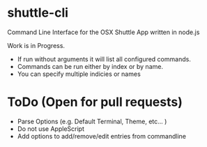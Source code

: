 # shuttle-cli
Command Line Interface for the OSX Shuttle App written in node.js

Work is in Progress.

- If run without arguments it will list all configured commands.
- Commands can be run either by index or by name.
- You can specify multiple indicies or names

# ToDo (Open for pull requests)

- Parse Options (e.g. Default Terminal, Theme, etc... )
- Do not use AppleScript
- Add options to add/remove/edit entries from commandline
